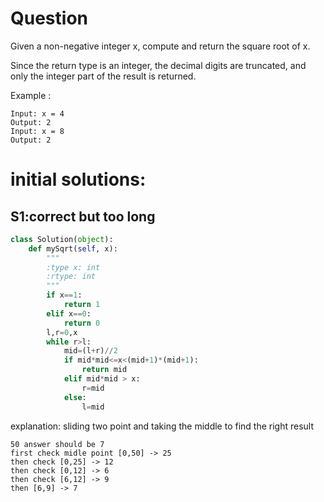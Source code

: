 # Question
Given a non-negative integer x, compute and return the square root of x.

Since the return type is an integer, the decimal digits are truncated, and only the integer part of the result is returned.

 
Example :
```
Input: x = 4
Output: 2
Input: x = 8
Output: 2
```

# initial solutions:

## S1:correct but too long
```python
class Solution(object):
    def mySqrt(self, x):
        """
        :type x: int
        :rtype: int
        """
        if x==1: 
            return 1
        elif x==0:
            return 0
        l,r=0,x
        while r>l:
            mid=(l+r)//2
            if mid*mid<=x<(mid+1)*(mid+1):
                return mid
            elif mid*mid > x:
                r=mid
            else:
                l=mid
```


explanation: sliding two point and taking the middle to find the right result 
```
50 answer should be 7
first check midle point [0,50] -> 25 
then check [0,25] -> 12
then check [0,12] -> 6
then check [6,12] -> 9
then [6,9] -> 7
```
